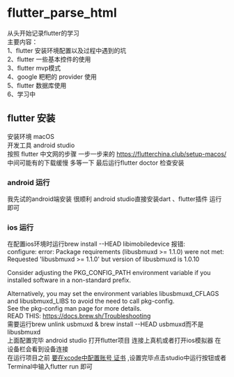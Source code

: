 # flutter_parse_html

从头开始记录flutter的学习 <br>
主要内容：<br>
1、flutter 安装环境配置以及过程中遇到的坑<br>
2、flutter 一些基本控件的使用 <br>
3、flutter mvp模式<br>
4、google 粑粑的 provider 使用<br>
5、flutter 数据库使用<br>
6、学习中<br>

## flutter 安装
安装环境 macOS<br>
开发工具 android studio<br>
按照 flutter 中文网的步骤 一步一步来的 https://flutterchina.club/setup-macos/<br>
中间可能有的下载缓慢 多等一下 最后运行flutter doctor 检查安装
### android 运行
我先试的android端安装 很顺利 android studio直接安装dart 、flutter插件 运行即可<br>
### ios 运行
在配置ios环境时运行brew install --HEAD libimobiledevice 报错:<br>
configure: error: Package requirements (libusbmuxd >= 1.1.0) were not met:<br>
Requested 'libusbmuxd >= 1.1.0' but version of libusbmuxd is 1.0.10<br>

Consider adjusting the PKG_CONFIG_PATH environment variable if you<br>
installed software in a non-standard prefix.<br>

Alternatively, you may set the environment variables libusbmuxd_CFLAGS<br>
and libusbmuxd_LIBS to avoid the need to call pkg-config.<br>
See the pkg-config man page for more details.<br>
READ THIS: https://docs.brew.sh/Troubleshooting<br>
需要运行brew unlink usbmuxd & brew install --HEAD usbmuxd而不是libusbmuxd<br>
上面配置完毕 android studio 打开flutter项目 连接上真机或者打开ios模拟器 在设备栏会看到设备连接<br>
在运行项目之前 [要在xcode中配置账号 证书](https://flutterchina.club/ios-release/) ,设置完毕点击studio中运行按钮或者Terminal中输入flutter run 即可
